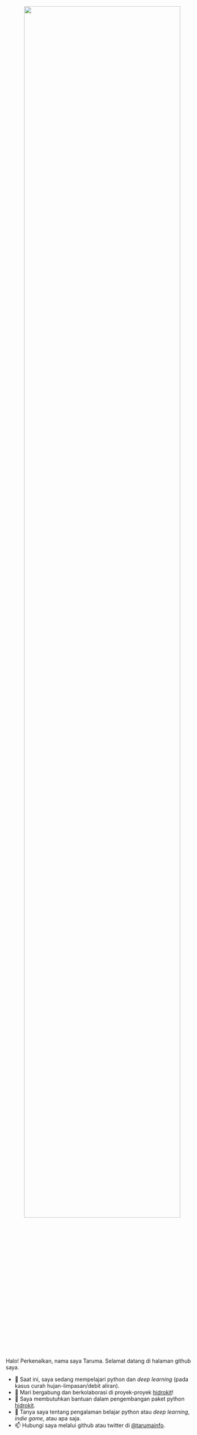 <div align="center">
  <img src="https://taruma.github.io/assets/images/taruma-sakti-cover.png" width="90%"/><br/>
</div>

Halo! Perkenalkan, nama saya Taruma. Selamat datang di halaman github saya. 

- 🌱 Saat ini, saya sedang mempelajari python dan _deep learning_ (pada kasus curah hujan-limpasan/debit aliran).
- 👯 Mari bergabung dan berkolaborasi di proyek-proyek [hidrokit](//github.com/hidrokit)!
- 🤔 Saya membutuhkan bantuan dalam pengembangan paket python [hidrokit](//github.com/hidrokit/hidrokit).
- 💬 Tanya saya tentang pengalaman belajar python atau _deep learning_, _indie game_, atau apa saja.
- 📫 Hubungi saya melalui github atau twitter di [@tarumainfo](//twitter.com/tarumainfo). 
